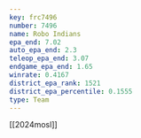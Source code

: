 ```yaml
---
key: frc7496
number: 7496
name: Robo Indians
epa_end: 7.02
auto_epa_end: 2.3
teleop_epa_end: 3.07
endgame_epa_end: 1.65
winrate: 0.4167
district_epa_rank: 1521
district_epa_percentile: 0.1555
type: Team
---
```

[[2024mosl]]
